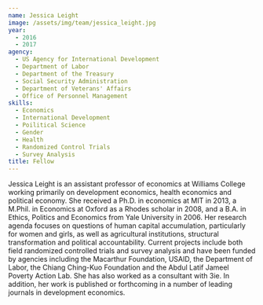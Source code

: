 ```yaml
---
name: Jessica Leight
image: /assets/img/team/jessica_leight.jpg
year: 
  - 2016
  - 2017
agency:
  - US Agency for International Development
  - Department of Labor
  - Department of the Treasury
  - Social Security Administration
  - Department of Veterans' Affairs
  - Office of Personnel Management
skills:
  - Economics
  - International Development
  - Poilitical Science
  - Gender
  - Health
  - Randomized Control Trials
  - Survey Analysis
title: Fellow 
---
```


Jessica Leight is an assistant professor of economics at Williams College working primarily on development economics, health economics and political economy.  She received a Ph.D. in economics at MIT in 2013, a M.Phil. in Economics at Oxford as a Rhodes scholar in 2008, and a B.A. in Ethics, Politics and Economics from Yale University in 2006.  Her research agenda focuses on questions of human capital accumulation, particularly for women and girls, as well as agricultural institutions, structural transformation and political accountability.  Current projects include both field randomized controlled trials and survey analysis and have been funded by agencies including the Macarthur Foundation, USAID, the Department of Labor, the Chiang Ching-Kuo Foundation and the Abdul Latif Jameel Poverty Action Lab.  She has also worked as a consultant with 3ie.  In addition, her work is published or forthcoming in a number of leading journals in development economics.
